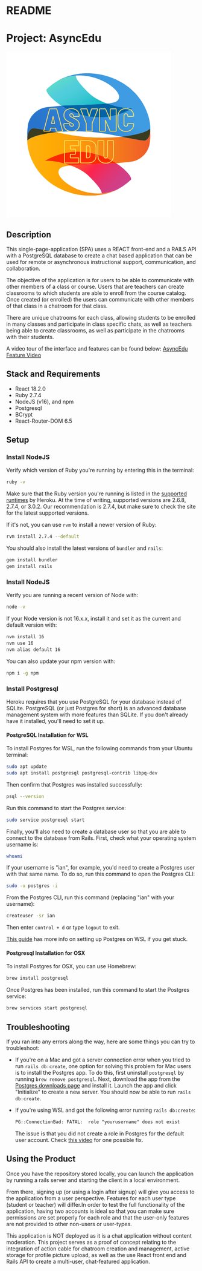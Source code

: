 # README

# Project: AsyncEdu

![plot](./client/public/asyncedu_logo.png)

## Description

This single-page-application (SPA) uses a REACT front-end and a RAILS API with a PostgreSQL database to create a chat based application that can be used for remote or asynchronous instructional support, communication, and collaboration.

The objective of the application is for users to be able to communicate with other members of a class or course. Users that are teachers can create classrooms to which students are able to enroll from the course catalog. Once created (or enrolled) the users can communicate with other members of that class in a chatroom for that class.

There are unique chatrooms for each class, allowing students to be enrolled in many classes and participate in class specific chats, as well as teachers being able to create classrooms, as well as participate in the chatrooms with their students.

A video tour of the interface and features can be found below:
[AsyncEdu Feature Video](https://www.loom.com/share/ddfdebc4a9b34b1cbd5c9a39d1d37266 "AsyncEdu Feature Video")

## Stack and Requirements

- React 18.2.0
- Ruby 2.7.4
- NodeJS (v16), and npm
- Postgresql
- BCrypt
- React-Router-DOM 6.5

## Setup

### Install NodeJS

Verify which version of Ruby you're running by entering this in the terminal:

```sh
ruby -v
```

Make sure that the Ruby version you're running is listed in the [supported
runtimes][] by Heroku. At the time of writing, supported versions are 2.6.8,
2.7.4, or 3.0.2. Our recommendation is 2.7.4, but make sure to check the site
for the latest supported versions.

If it's not, you can use `rvm` to install a newer version of Ruby:

```sh
rvm install 2.7.4 --default
```

You should also install the latest versions of `bundler` and `rails`:

```sh
gem install bundler
gem install rails
```

[supported runtimes]: https://devcenter.heroku.com/articles/ruby-support#supported-runtimes

### Install NodeJS

Verify you are running a recent version of Node with:

```sh
node -v
```

If your Node version is not 16.x.x, install it and set it as the current and
default version with:

```sh
nvm install 16
nvm use 16
nvm alias default 16
```

You can also update your npm version with:

```sh
npm i -g npm
```

### Install Postgresql

Heroku requires that you use PostgreSQL for your database instead of SQLite.
PostgreSQL (or just Postgres for short) is an advanced database management
system with more features than SQLite. If you don't already have it installed,
you'll need to set it up.

#### PostgreSQL Installation for WSL

To install Postgres for WSL, run the following commands from your Ubuntu terminal:

```sh
sudo apt update
sudo apt install postgresql postgresql-contrib libpq-dev
```

Then confirm that Postgres was installed successfully:

```sh
psql --version
```

Run this command to start the Postgres service:

```sh
sudo service postgresql start
```

Finally, you'll also need to create a database user so that you are able to
connect to the database from Rails. First, check what your operating system
username is:

```sh
whoami
```

If your username is "ian", for example, you'd need to create a Postgres user
with that same name. To do so, run this command to open the Postgres CLI:

```sh
sudo -u postgres -i
```

From the Postgres CLI, run this command (replacing "ian" with your username):

```sh
createuser -sr ian
```

Then enter `control + d` or type `logout` to exit.

[This guide][postgresql wsl] has more info on setting up Postgres on WSL if you
get stuck.

[postgresql wsl]: https://docs.microsoft.com/en-us/windows/wsl/tutorials/wsl-database#install-postgresql

#### Postgresql Installation for OSX

To install Postgres for OSX, you can use Homebrew:

```sh
brew install postgresql
```

Once Postgres has been installed, run this command to start the Postgres
service:

```sh
brew services start postgresql
```

## Troubleshooting

If you ran into any errors along the way, here are some things you can try to
troubleshoot:

- If you're on a Mac and got a server connection error when you tried to run
  `rails db:create`, one option for solving this problem for Mac users is to
  install the Postgres app. To do this, first uninstall `postgresql` by running
  `brew remove postgresql`. Next, download the app from the
  [Postgres downloads page][postgres downloads page] and install it. Launch the
  app and click "Initialize" to create a new server. You should now be able to
  run `rails db:create`.

- If you're using WSL and got the following error running `rails db:create`:

  ```txt
  PG::ConnectionBad: FATAL:  role "yourusername" does not exist
  ```

  The issue is that you did not create a role in Postgres for the default user
  account. Check [this video](https://www.youtube.com/watch?v=bQC5izDzOgE) for
  one possible fix.

[postgres downloads page]: https://postgresapp.com/downloads.html

## Using the Product

Once you have the repository stored locally, you can launch the application by running a rails server and starting the client in a local environment.

From there, signing up (or using a login after signup) will give you access to the application from a user perspective. Features for each user type (student or teacher) will differ.In order to test the full functionality of the application, having two accounts is ideal so that you can make sure permissions are set properly for each role and that the user-only features are not provided to other non-users or user-types.

This application is NOT deployed as it is a chat application without content moderation. This project serves as a proof of concept relating to the integration of action cable for chatroom creation and management, active storage for profile picture upload, as well as the use React front end and Rails API to create a multi-user, chat-featured application.

